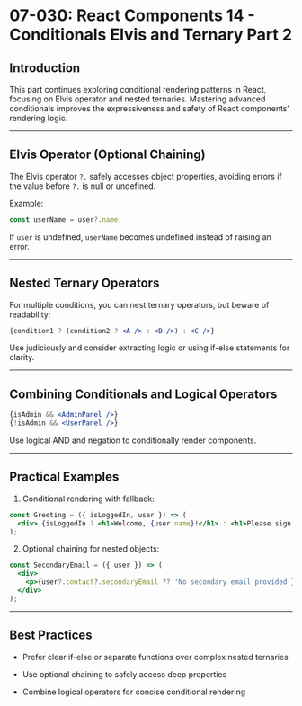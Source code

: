 # 07-030: React Components 14 - Conditionals Elvis and Ternary Part 2

## Introduction

This part continues exploring conditional rendering patterns in React, focusing on Elvis operator and nested ternaries. Mastering advanced conditionals improves the expressiveness and safety of React components’ rendering logic.

---

## Elvis Operator (Optional Chaining)

The Elvis operator `?.` safely accesses object properties, avoiding errors if the value before `?.` is null or undefined.

Example:

```jsx
const userName = user?.name;
```

If `user` is undefined, `userName` becomes undefined instead of raising an error.

---

## Nested Ternary Operators

For multiple conditions, you can nest ternary operators, but beware of readability:

```jsx
{condition1 ? (condition2 ? <A /> : <B />) : <C />}
```
Use judiciously and consider extracting logic or using if-else statements for clarity.

---

## Combining Conditionals and Logical Operators

```jsx
{isAdmin && <AdminPanel />}
{!isAdmin && <UserPanel />}
```

Use logical AND and negation to conditionally render components.

---

## Practical Examples

1. Conditional rendering with fallback:

```jsx
const Greeting = ({ isLoggedIn, user }) => (
  <div> {isLoggedIn ? <h1>Welcome, {user.name}!</h1> : <h1>Please sign in</h1>} </div> 
); 
```

2. Optional chaining for nested objects:
```jsx
const SecondaryEmail = ({ user }) => (
  <div>
    <p>{user?.contact?.secondaryEmail ?? 'No secondary email provided'}</p>
  </div>
);
```

---

## Best Practices

- Prefer clear if-else or separate functions over complex nested ternaries

- Use optional chaining to safely access deep properties

- Combine logical operators for concise conditional rendering
